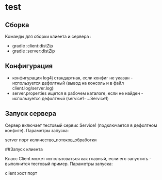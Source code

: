 # test
## Сборка
Команды для сборки клиента и сервера :
- gradle :client:distZip
- gradle :server:distZip
## Конфигурация
- конфигурация log4j стандартная, если конфиг не указан - используется дефолтный
(вывод на консоль и в файл client.log/server.log)
- server.properties ищется в рабочем каталоге, если не найден - 
используется дефолтный (service1=...Service1)
## Запуск сервера
Сервер включает тестовый сервис Service1 (подключается в дефолтном конфиге).
Параметры запуска:

server порт количество_потоков_обработки

##Запуск клиента

Класс Client может использоваться как главный, если его запустить - 
выполнится тестовый пример. Параметры запуска:

client хост порт
 

